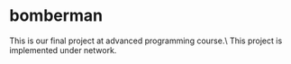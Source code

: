 # bomberman
This is our final project at advanced programming course.\\
This project is implemented under network.
